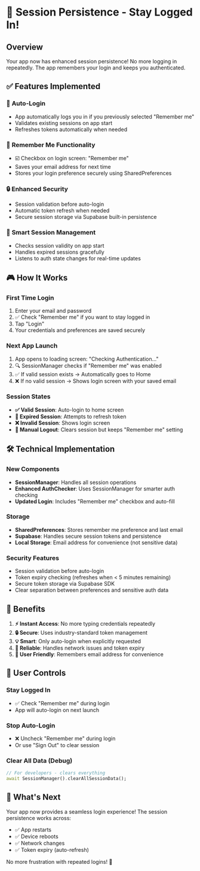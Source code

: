 # 🔐 Session Persistence - Stay Logged In!

## Overview
Your app now has enhanced session persistence! No more logging in repeatedly. The app remembers your login and keeps you authenticated.

## ✅ Features Implemented

### 🚀 **Auto-Login**
- App automatically logs you in if you previously selected "Remember me"
- Validates existing sessions on app start
- Refreshes tokens automatically when needed

### 💾 **Remember Me Functionality**
- ☑️ Checkbox on login screen: "Remember me"
- Saves your email address for next time
- Stores your login preference securely using SharedPreferences

### 🔒 **Enhanced Security**
- Session validation before auto-login
- Automatic token refresh when needed
- Secure session storage via Supabase built-in persistence

### 📱 **Smart Session Management**
- Checks session validity on app start
- Handles expired sessions gracefully
- Listens to auth state changes for real-time updates

## 🎮 How It Works

### First Time Login
1. Enter your email and password
2. ✅ Check "Remember me" if you want to stay logged in
3. Tap "Login"
4. Your credentials and preferences are saved securely

### Next App Launch
1. App opens to loading screen: "Checking Authentication..."
2. 🔍 SessionManager checks if "Remember me" was enabled
3. ✅ If valid session exists → Automatically goes to Home
4. ❌ If no valid session → Shows login screen with your saved email

### Session States
- **✅ Valid Session**: Auto-login to home screen
- **🔄 Expired Session**: Attempts to refresh token
- **❌ Invalid Session**: Shows login screen
- **🚪 Manual Logout**: Clears session but keeps "Remember me" setting

## 🛠️ Technical Implementation

### New Components
- **SessionManager**: Handles all session operations
- **Enhanced AuthChecker**: Uses SessionManager for smarter auth checking
- **Updated Login**: Includes "Remember me" checkbox and auto-fill

### Storage
- **SharedPreferences**: Stores remember me preference and last email
- **Supabase**: Handles secure session tokens and persistence
- **Local Storage**: Email address for convenience (not sensitive data)

### Security Features
- Session validation before auto-login
- Token expiry checking (refreshes when < 5 minutes remaining)
- Secure token storage via Supabase SDK
- Clear separation between preferences and sensitive auth data

## 🎯 Benefits

1. **⚡ Instant Access**: No more typing credentials repeatedly
2. **🔒 Secure**: Uses industry-standard token management
3. **💡 Smart**: Only auto-login when explicitly requested
4. **🔄 Reliable**: Handles network issues and token expiry
5. **👤 User Friendly**: Remembers email address for convenience

## 🔧 User Controls

### Stay Logged In
- ✅ Check "Remember me" during login
- App will auto-login on next launch

### Stop Auto-Login
- ❌ Uncheck "Remember me" during login
- Or use "Sign Out" to clear session

### Clear All Data (Debug)
```dart
// For developers - clears everything
await SessionManager().clearAllSessionData();
```

## 🚀 What's Next

Your app now provides a seamless login experience! The session persistence works across:
- ✅ App restarts
- ✅ Device reboots  
- ✅ Network changes
- ✅ Token expiry (auto-refresh)

No more frustration with repeated logins! 🎉